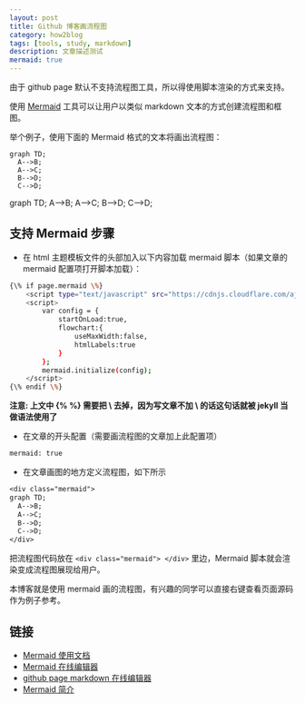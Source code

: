 ```yaml
---
layout: post
title: Github 博客画流程图
category: how2blog
tags: [tools, study, markdown]
description: 文章描述测试
mermaid: true
---
```




由于 github page 默认不支持流程图工具，所以得使用脚本渲染的方式来支持。

使用 [Mermaid](https://mermaidjs.github.io/) 工具可以让用户以类似 markdown 文本的方式创建流程图和框图。

举个例子，使用下面的 Mermaid 格式的文本将画出流程图：

~~~mermaid
graph TD;
  A-->B;
  A-->C;
  B-->D;
  C-->D;
~~~

<div class="mermaid">

graph TD;
  A-->B;
  A-->C;
  B-->D;
  C-->D;

</div>



## 支持 Mermaid 步骤

* 在 html 主题模板文件的头部加入以下内容加载 mermaid 脚本（如果文章的 mermaid 配置项打开脚本加载）：

~~~sh
{\% if page.mermaid \%}
    <script type="text/javascript" src="https://cdnjs.cloudflare.com/ajax/libs/mermaid/7.1.0/mermaid.min.js"></script>
    <script>
        var config = {
            startOnLoad:true,
            flowchart:{
                useMaxWidth:false,
                htmlLabels:true
            }
        };
        mermaid.initialize(config);
    </script>
{\% endif \%}
~~~

**注意: 上文中 {\%  \%} 需要把 \\ 去掉，因为写文章不加 \\ 的话这句话就被 jekyll 当做语法使用了**

* 在文章的开头配置（需要画流程图的文章加上此配置项）

~~~tex
mermaid: true
~~~

* 在文章画图的地方定义流程图，如下所示

~~~tex
<div class="mermaid">
graph TD;
  A-->B;
  A-->C;
  B-->D;
  C-->D;
</div>
~~~

把流程图代码放在 `<div class="mermaid"> </div>`  里边，Mermaid 脚本就会渲染变成流程图展现给用户。

本博客就是使用 mermaid 画的流程图，有兴趣的同学可以直接右键查看页面源码作为例子参考。



## 链接

* [Mermaid 使用文档](https://mermaidjs.github.io/)
* [Mermaid 在线编辑器](https://mermaidjs.github.io/mermaid-live-editor)
* [github page markdown 在线编辑器](https://jbt.github.io/markdown-editor)
* [Mermaid 简介](http://blog.csdn.net/wangyaninglm/article/details/52887045)

